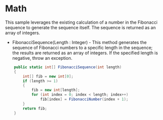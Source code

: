 ---
---
# Math

This sample leverages the existing calculation of a number in the Fibonacci sequence to generate the sequence itself. The sequence is returned as an array of integers.

* FibonacciSequence(Length : Integer) - This method generates the sequence of Fibonacci numbers to a specific length in the sequence; the results are returned as an array of integers. If the specified length is negative, throw an exception.

```csharp
    public static int[] FibonacciSequence(int length)
    {
        int[] fib = new int[0];
        if (length >= 1)
        {
            fib = new int[length];
            for (int index = 0; index < length; index++)
                fib[index] = FibonacciNumber(index + 1);
        }
        return fib;
    }
```
